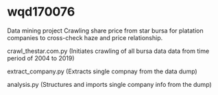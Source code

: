# wqd170076
Data mining project 
Crawling share price from star bursa for platation companies to cross-check haze and price relationship.

crawl_thestar.com.py (Initiates crawling of all bursa data data from time period of 2004 to 2019)

extract_company.py (Extracts single compnay from the data dump)

analysis.py (Structures and imports single company info from the dump)

